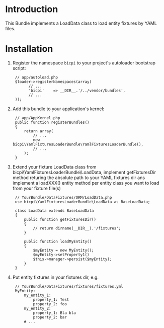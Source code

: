 Introduction
============

This Bundle implements a LoadData class to load entity fixtures by YAML files.

Installation
============

  1. Register the namespace `bicpi` to your project's autoloader bootstrap script:

          // app/autoload.php
          $loader->registerNamespaces(array(
                // ...
                'bicpi'    => __DIR__.'/../vendor/bundles',
                // ...
          ));

  2. Add this bundle to your application's kernel:

          // app/AppKernel.php
          public function registerBundles()
          {
              return array(
                  // ...
                  new bicpi\YamlFixturesLoaderBundle\YamlFixturesLoaderBundle(),
                  // ...
              );
          }
  3. Extend your fixture LoadData class from bicpi\YamlFixturesLoaderBundle\LoadData,
     implement getFixturesDir method returing the absolute path to your YAML fixtures dir
     ans implement a loadXXX() entity method per entity class you want to load from your
     fixture file(s)

          // YourBundle/DataFixtures/ORM/LoadData.php
          use bicpi\YamlFixturesLoaderBundle\LoadData as BaseLoadData;

          class LoadData extends BaseLoadData
          {
              public function getFixturesDir()
              {
                  // return dirname(__DIR__).'/fixtures';
              }

              public function loadMyEntity()
              {
                  $myEntity = new MyEntity();
                  $myEntity->setProperty1()
                  $this->manager->persist($myEntity);
              }
          }

  4. Put entity fixtures in your fixtures dir, e.g.

          // YourBundle/DataFixtures/fixtures/fixtures.yml
          MyEntity:
              my_entity_1:
                  property_1: Test
                  property_2: foo
              my_entity_2:
                  property_1: Bla bla
                  property_2: bar
              # ...
